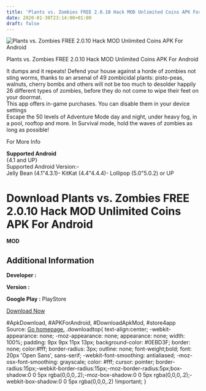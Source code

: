 ```yaml
---
title: 'Plants vs. Zombies FREE 2.0.10 Hack MOD Unlimited Coins APK For Android'
date: 2020-01-30T23:14:00+01:00
draft: false
---
```


![Plants vs. Zombies FREE 2.0.10 Hack MOD Unlimited Coins APK For Android](https://i0.wp.com/apkhome.net/wp-content/uploads/2017/11/Plants-vs.-Zombies-FREE-2.0.10.png "Plants vs. Zombies FREE 2.0.10 Hack MOD Unlimited Coins APK For Android")

  

Plants vs. Zombies FREE 2.0.10 Hack MOD Unlimited Coins APK For Android

It dumps and it repeats! Defend your house against a horde of zombies not sting worms, thanks to an arsenal of 49 zombicidal plants: pisto-peas, walnuts, cherry bombs and others will not be too much to desolder happily 26 different types of zombies, before they do not come to wipe their feet on your doormat.  
This app offers in-game purchases. You can disable them in your device settings  
Escape the 50 levels of Adventure Mode day and night, under heavy fog, in a pool, rooftop and more. In Survival mode, hold the waves of zombies as long as possible!

For More Info

**Supported Android**  
{4.1 and UP}  
Supported Android Version:-  
Jelly Bean (4.1"4.3.1)- KitKat (4.4"4.4.4)- Lollipop (5.0"5.0.2) or UP

Download Plants vs. Zombies FREE 2.0.10 Hack MOD Unlimited Coins APK For Android
================================================================================

**MOD**

Additional Information
----------------------

**Developer :**

**Version :**

**Google Play :** PlayStore

  

[Download Now](https://store4app.co/post/plants-vs-zombies-free-2-0-10-hack-mod-unlimited-coins-apk-for-android_1573671059)

  
#ApkDownload, #APKForAndroid, #DownloadApkMod, #store4app  
Source: [Go homepage.](https://store4app.co/post/plants-vs-zombies-free-2-0-10-hack-mod-unlimited-coins-apk-for-android_1573671059) .downloadtop{ text-align:center; -webkit-appearance: none; -moz-appearance: none; appearance: none; width: 100%; padding: 9px 9px 11px 13px; background-color: #0EBD3F; border: none; color:#fff; border-radius: 3px; outline: none; font-weight;bold; font: 20px 'Open Sans', sans-serif; -webkit-font-smoothing: antialiased; -moz-osx-font-smoothing: grayscale; color: #fff; cursor: pointer; border-radius:15px;-webkit-border-radius:15px;-moz-border-radius:5px;box-shadow:0 0 5px rgba(0,0,0,.2);-moz-box-shadow:0 0 5px rgba(0,0,0,.2);-webkit-box-shadow:0 0 5px rgba(0,0,0,.2) !important; }